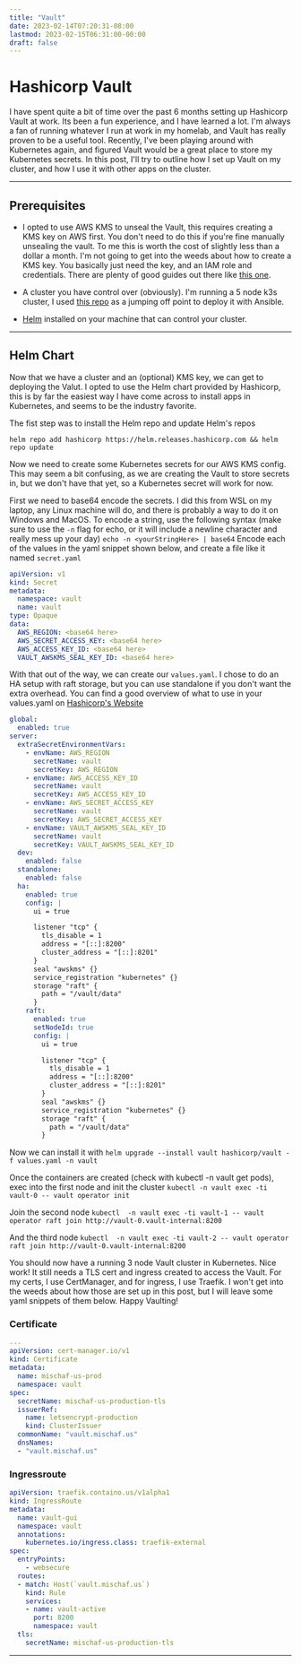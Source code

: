 ```yaml
---
title: "Vault"
date: 2023-02-14T07:20:31-08:00
lastmod: 2023-02-15T06:31:00-00:00
draft: false
---
```


# Hashicorp Vault

I have spent quite a bit of time over the past 6 months setting up Hashicorp Vault at work. Its been a fun experience, and I have learned a lot. I'm always a fan of running whatever I run at work in my homelab, and Vault has really proven to be a useful tool. Recently, I've been playing around with Kubernetes again, and figured Vault would be a great place to store my Kubernetes secrets. In this post, I'll try to outline how I set up Vault on my cluster, and how I use it with other apps on the cluster.

---

## Prerequisites

- I opted to use AWS KMS to unseal the Vault, this requires creating a KMS key on AWS first. You don't need to do this if you're fine manually 
unsealing the vault. To me this is worth the cost of slightly less than a dollar a month. I'm not going to get into the weeds about how to create a 
KMS key. You basically just need the key, and an IAM role and credentials. There are plenty of good guides out there like [this one](https://blogs.halodoc.io/vault-auto-unseal-via-aws-kms/).

- A cluster you have control over (obviously). I'm running a 5 node k3s cluster, I used [this repo](https://github.com/techno-tim/k3s-ansible) as a jumping off point to deploy it with Ansible.

- [Helm](https://helm.sh/docs/intro/install/) installed on your machine that can control your cluster.

---

## Helm Chart

Now that we have a cluster and an (optional) KMS key, we can get to deploying the Valut. I opted to use the Helm chart provided by Hashicorp, this is by far the easiest way I have come across to install apps in Kubernetes, and seems to be the industry favorite.

The fist step was to install the Helm repo and update Helm's repos

```shell
helm repo add hashicorp https://helm.releases.hashicorp.com && helm repo update
```

Now we need to create some Kubernetes secrets for our AWS KMS config. This may seem a bit confusing, as we are creating the Vault to store secrets in, but we don't have that yet, so a Kubernetes secret will work for now. 

First we need to base64 encode the secrets. I did this from WSL on my laptop, any Linux machine will do, and there is probably a way to do it on Windows and MacOS. To encode a string, use the following syntax (make sure to use the `-n` flag for echo, or it will include a newline character and really mess up your day) `echo -n <yourStringHere> | base64`
Encode each of the values in the yaml snippet shown below, and create a file like it named `secret.yaml`
```yaml
apiVersion: v1
kind: Secret
metadata:
  namespace: vault
  name: vault
type: Opaque
data:
  AWS_REGION: <base64 here>
  AWS_SECRET_ACCESS_KEY: <base64 here>
  AWS_ACCESS_KEY_ID: <base64 here>
  VAULT_AWSKMS_SEAL_KEY_ID: <base64 here>
```

With that out of the way, we can create our `values.yaml`. I chose to do an HA setup with raft storage, but you can use standalone if you don't want the extra overhead. You can find a good overview of what to use in your values.yaml on [Hashicorp's Website](https://developer.hashicorp.com/vault/docs/platform/k8s/helm/configuration)

```yaml
global:
  enabled: true
server:
  extraSecretEnvironmentVars:
    - envName: AWS_REGION
      secretName: vault
      secretKey: AWS_REGION
    - envName: AWS_ACCESS_KEY_ID
      secretName: vault
      secretKey: AWS_ACCESS_KEY_ID
    - envName: AWS_SECRET_ACCESS_KEY
      secretName: vault
      secretKey: AWS_SECRET_ACCESS_KEY
    - envName: VAULT_AWSKMS_SEAL_KEY_ID
      secretName: vault
      secretKey: VAULT_AWSKMS_SEAL_KEY_ID
  dev:
    enabled: false
  standalone:
    enabled: false
  ha:
    enabled: true
    config: |
      ui = true

      listener "tcp" {
        tls_disable = 1
        address = "[::]:8200"
        cluster_address = "[::]:8201"
      }
      seal "awskms" {}
      service_registration "kubernetes" {}
      storage "raft" {
        path = "/vault/data"
      }
    raft:
      enabled: true
      setNodeId: true
      config: |
        ui = true

        listener "tcp" {
          tls_disable = 1
          address = "[::]:8200"
          cluster_address = "[::]:8201"
        }
        seal "awskms" {}
        service_registration "kubernetes" {}
        storage "raft" {
          path = "/vault/data"
        }
```
Now we can install it with `helm upgrade --install vault hashicorp/vault -f values.yaml -n vault`


Once the containers are created (check with kubectl -n vault get pods), exec into the first node and init the cluster `kubectl -n vault exec -ti vault-0 -- vault operator init`

Join the second node `kubectl  -n vault exec -ti vault-1 -- vault operator raft join http://vault-0.vault-internal:8200`

And the third node `kubectl  -n vault exec -ti vault-2 -- vault operator raft join http://vault-0.vault-internal:8200`

You should now have a running 3 node Vault cluster in Kubernetes. Nice work! It still needs a TLS cert and ingress created to access the Vault. For my certs, I use CertManager, and for ingress, I use Traefik. I won't get into the weeds about how those are set up in this post, but I will leave some yaml snippets of them below. Happy Vaulting!

### Certificate
```yaml
---
apiVersion: cert-manager.io/v1
kind: Certificate
metadata:
  name: mischaf-us-prod
  namespace: vault
spec:
  secretName: mischaf-us-production-tls
  issuerRef:
    name: letsencrypt-production
    kind: ClusterIssuer
  commonName: "vault.mischaf.us"
  dnsNames:
  - "vault.mischaf.us"
```

### Ingressroute
```yaml
apiVersion: traefik.containo.us/v1alpha1
kind: IngressRoute
metadata:
  name: vault-gui
  namespace: vault
  annotations:
    kubernetes.io/ingress.class: traefik-external
spec:
  entryPoints:
    - websecure
  routes:
  - match: Host(`vault.mischaf.us`)
    kind: Rule
    services:
    - name: vault-active
      port: 8200
      namespace: vault
  tls:
    secretName: mischaf-us-production-tls
```
---